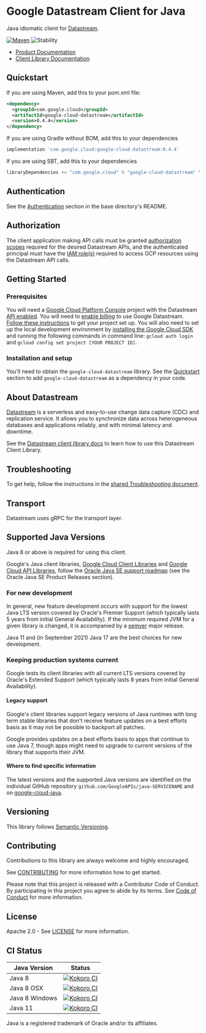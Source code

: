 # Google Datastream Client for Java

Java idiomatic client for [Datastream][product-docs].

[![Maven][maven-version-image]][maven-version-link]
![Stability][stability-image]

- [Product Documentation][product-docs]
- [Client Library Documentation][javadocs]


## Quickstart


If you are using Maven, add this to your pom.xml file:


```xml
<dependency>
  <groupId>com.google.cloud</groupId>
  <artifactId>google-cloud-datastream</artifactId>
  <version>0.4.4</version>
</dependency>

```

If you are using Gradle without BOM, add this to your dependencies

```Groovy
implementation 'com.google.cloud:google-cloud-datastream:0.4.4'
```

If you are using SBT, add this to your dependencies

```Scala
libraryDependencies += "com.google.cloud" % "google-cloud-datastream" % "0.4.4"
```

## Authentication

See the [Authentication][authentication] section in the base directory's README.

## Authorization

The client application making API calls must be granted [authorization scopes][auth-scopes] required for the desired Datastream APIs, and the authenticated principal must have the [IAM role(s)][predefined-iam-roles] required to access GCP resources using the Datastream API calls.

## Getting Started

### Prerequisites

You will need a [Google Cloud Platform Console][developer-console] project with the Datastream [API enabled][enable-api].
You will need to [enable billing][enable-billing] to use Google Datastream.
[Follow these instructions][create-project] to get your project set up. You will also need to set up the local development environment by
[installing the Google Cloud SDK][cloud-sdk] and running the following commands in command line:
`gcloud auth login` and `gcloud config set project [YOUR PROJECT ID]`.

### Installation and setup

You'll need to obtain the `google-cloud-datastream` library.  See the [Quickstart](#quickstart) section
to add `google-cloud-datastream` as a dependency in your code.

## About Datastream


[Datastream][product-docs] is a serverless and easy-to-use change data capture (CDC) and replication service. It allows you to synchronize data across heterogeneous databases and applications reliably, and with minimal latency and downtime.

See the [Datastream client library docs][javadocs] to learn how to
use this Datastream Client Library.






## Troubleshooting

To get help, follow the instructions in the [shared Troubleshooting document][troubleshooting].

## Transport

Datastream uses gRPC for the transport layer.

## Supported Java Versions

Java 8 or above is required for using this client.

Google's Java client libraries,
[Google Cloud Client Libraries][cloudlibs]
and
[Google Cloud API Libraries][apilibs],
follow the
[Oracle Java SE support roadmap][oracle]
(see the Oracle Java SE Product Releases section).

### For new development

In general, new feature development occurs with support for the lowest Java
LTS version covered by  Oracle's Premier Support (which typically lasts 5 years
from initial General Availability). If the minimum required JVM for a given
library is changed, it is accompanied by a [semver][semver] major release.

Java 11 and (in September 2021) Java 17 are the best choices for new
development.

### Keeping production systems current

Google tests its client libraries with all current LTS versions covered by
Oracle's Extended Support (which typically lasts 8 years from initial
General Availability).

#### Legacy support

Google's client libraries support legacy versions of Java runtimes with long
term stable libraries that don't receive feature updates on a best efforts basis
as it may not be possible to backport all patches.

Google provides updates on a best efforts basis to apps that continue to use
Java 7, though apps might need to upgrade to current versions of the library
that supports their JVM.

#### Where to find specific information

The latest versions and the supported Java versions are identified on
the individual GitHub repository `github.com/GoogleAPIs/java-SERVICENAME`
and on [google-cloud-java][g-c-j].

## Versioning


This library follows [Semantic Versioning](http://semver.org/).



## Contributing


Contributions to this library are always welcome and highly encouraged.

See [CONTRIBUTING][contributing] for more information how to get started.

Please note that this project is released with a Contributor Code of Conduct. By participating in
this project you agree to abide by its terms. See [Code of Conduct][code-of-conduct] for more
information.


## License

Apache 2.0 - See [LICENSE][license] for more information.

## CI Status

Java Version | Status
------------ | ------
Java 8 | [![Kokoro CI][kokoro-badge-image-2]][kokoro-badge-link-2]
Java 8 OSX | [![Kokoro CI][kokoro-badge-image-3]][kokoro-badge-link-3]
Java 8 Windows | [![Kokoro CI][kokoro-badge-image-4]][kokoro-badge-link-4]
Java 11 | [![Kokoro CI][kokoro-badge-image-5]][kokoro-badge-link-5]

Java is a registered trademark of Oracle and/or its affiliates.

[product-docs]: https://cloud.google.com/datastream/docs
[javadocs]: https://googleapis.dev/java/google-cloud-datastream/latest/index.html
[kokoro-badge-image-1]: http://storage.googleapis.com/cloud-devrel-public/java/badges/java-datastream/java7.svg
[kokoro-badge-link-1]: http://storage.googleapis.com/cloud-devrel-public/java/badges/java-datastream/java7.html
[kokoro-badge-image-2]: http://storage.googleapis.com/cloud-devrel-public/java/badges/java-datastream/java8.svg
[kokoro-badge-link-2]: http://storage.googleapis.com/cloud-devrel-public/java/badges/java-datastream/java8.html
[kokoro-badge-image-3]: http://storage.googleapis.com/cloud-devrel-public/java/badges/java-datastream/java8-osx.svg
[kokoro-badge-link-3]: http://storage.googleapis.com/cloud-devrel-public/java/badges/java-datastream/java8-osx.html
[kokoro-badge-image-4]: http://storage.googleapis.com/cloud-devrel-public/java/badges/java-datastream/java8-win.svg
[kokoro-badge-link-4]: http://storage.googleapis.com/cloud-devrel-public/java/badges/java-datastream/java8-win.html
[kokoro-badge-image-5]: http://storage.googleapis.com/cloud-devrel-public/java/badges/java-datastream/java11.svg
[kokoro-badge-link-5]: http://storage.googleapis.com/cloud-devrel-public/java/badges/java-datastream/java11.html
[stability-image]: https://img.shields.io/badge/stability-stable-green
[maven-version-image]: https://img.shields.io/maven-central/v/com.google.cloud/google-cloud-datastream.svg
[maven-version-link]: https://search.maven.org/search?q=g:com.google.cloud%20AND%20a:google-cloud-datastream&core=gav
[authentication]: https://github.com/googleapis/google-cloud-java#authentication
[auth-scopes]: https://developers.google.com/identity/protocols/oauth2/scopes
[predefined-iam-roles]: https://cloud.google.com/iam/docs/understanding-roles#predefined_roles
[iam-policy]: https://cloud.google.com/iam/docs/overview#cloud-iam-policy
[developer-console]: https://console.developers.google.com/
[create-project]: https://cloud.google.com/resource-manager/docs/creating-managing-projects
[cloud-sdk]: https://cloud.google.com/sdk/
[troubleshooting]: https://github.com/googleapis/google-cloud-common/blob/main/troubleshooting/readme.md#troubleshooting
[contributing]: https://github.com/googleapis/java-datastream/blob/main/CONTRIBUTING.md
[code-of-conduct]: https://github.com/googleapis/java-datastream/blob/main/CODE_OF_CONDUCT.md#contributor-code-of-conduct
[license]: https://github.com/googleapis/java-datastream/blob/main/LICENSE
[enable-billing]: https://cloud.google.com/apis/docs/getting-started#enabling_billing
[enable-api]: https://console.cloud.google.com/flows/enableapi?apiid=datastream.googleapis.com
[libraries-bom]: https://github.com/GoogleCloudPlatform/cloud-opensource-java/wiki/The-Google-Cloud-Platform-Libraries-BOM
[shell_img]: https://gstatic.com/cloudssh/images/open-btn.png

[semver]: https://semver.org/
[cloudlibs]: https://cloud.google.com/apis/docs/client-libraries-explained
[apilibs]: https://cloud.google.com/apis/docs/client-libraries-explained#google_api_client_libraries
[oracle]: https://www.oracle.com/java/technologies/java-se-support-roadmap.html
[g-c-j]: http://github.com/googleapis/google-cloud-java
